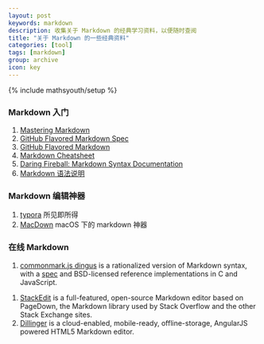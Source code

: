 ```yaml
---
layout: post
keywords: markdown
description: 收集关于 Markdown 的经典学习资料，以便随时查阅
title: "关于 Markdown 的一些经典资料"
categories: [tool]
tags: [markdown]
group: archive
icon: key
---
```

{% include mathsyouth/setup %}


### Markdown 入门

1. [Mastering Markdown](https://guides.github.com/features/mastering-markdown/)
2. [GitHub Flavored Markdown Spec](https://github.github.com/gfm/)
3. [GitHub Flavored Markdown](https://help.github.com/categories/writing-on-github/)
4. [Markdown Cheatsheet](https://github.com/adam-p/markdown-here/wiki/Markdown-Cheatsheet)
5. [Daring Fireball: Markdown Syntax Documentation](http://daringfireball.net/projects/markdown/syntax)
6. [Markdown 语法说明](http://www.appinn.com/markdown/)


### Markdown 编辑神器

1. [typora](https://www.typora.io/) 所见即所得
2. [MacDown](http://macdown.uranusjr.com/) macOS 下的 markdown 神器


### 在线 Markdown

1. [commonmark.js dingus](https://spec.commonmark.org/dingus/) is a rationalized version of Markdown syntax,
with a [spec][the spec] and BSD-licensed reference implementations in C and JavaScript.

  [the spec]: http://spec.commonmark.org
1. [StackEdit](https://stackedit.io/) is a full-featured, open-source Markdown editor based on PageDown, the Markdown library used by Stack Overflow and the other Stack Exchange sites.
1. [Dillinger](https://dillinger.io) is a cloud-enabled, mobile-ready, offline-storage, AngularJS powered HTML5 Markdown editor.

